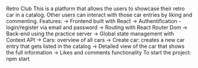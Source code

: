 Retro Club
This is a platform that allows the users to showcase their retro car in a catalog. Other users can interact with those car entries by liking and commenting.
Features:
-> Frontend built with React
-> Authentification - login/register via email and password 
-> Routing with React Router Dom
-> Back-end using the practice server
-> Global state management with Context API
-> Cars: overview of all cars
-> Create car: creates a new car entry that gets listed in the catalog 
-> Detailed view of the car that shows the full information
-> Likes and comments functionality 
To start the project:
npm start
